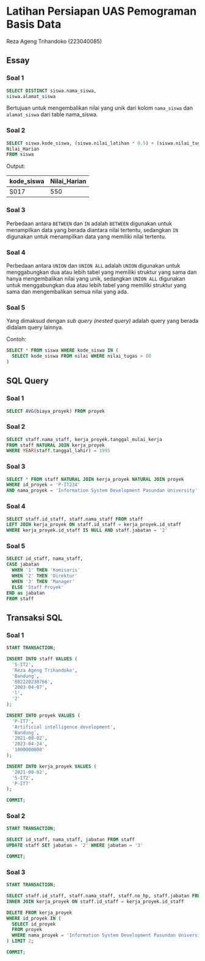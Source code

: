 # Latihan Persiapan UAS Pemograman Basis Data

Reza Ageng Trihandoko (223040085)

## Essay

### Soal 1

```sql
SELECT DISTINCT siswa.nama_siswa,
siswa.alamat_siswa
```

Bertujuan untuk mengembalikan nilai yang unik dari kolom `nama_siswa` dan `alamat_siswa` dari table nama_siswa.

### Soal 2

```sql
SELECT siswa.kode_siswa, (siswa.nilai_latihan * 0.5) + (siswa.nilai_tugas * 0.5) as
Nilai_Harian
FROM siswa
```

Output:

| kode_siswa | Nilai_Harian |
| ---------- | ------------ |
| S017       | 550          |

### Soal 3

Perbedaan antara `BETWEEN` dan `IN` adalah `BETWEEN` digunakan untuk menampilkan data yang berada diantara nilai tertentu, sedangkan `IN` digunakan untuk menampilkan data yang memiliki nilai tertentu.

### Soal 4

Perbedaan antara `UNION` dan `UNION ALL` adalah `UNION` digunakan untuk menggabungkan dua atau lebih tabel yang memiliki struktur yang sama dan hanya mengembalikan nilai yang unik, sedangkan `UNION ALL` digunakan untuk menggabungkan dua atau lebih tabel yang memiliki struktur yang sama dan mengembalikan semua nilai yang ada.

### Soal 5

Yang dimaksud dengan _sub query (nested query)_ adalah query yang berada didalam query lainnya.

Contoh:

```sql
SELECT * FROM siswa WHERE kode_siswa IN (
  SELECT kode_siswa FROM nilai WHERE nilai_tugas > 80
)
```

## SQL Query

### Soal 1

```sql
SELECT AVG(biaya_proyek) FROM proyek
```

### Soal 2

```sql
SELECT staff.nama_staff, kerja_proyek.tanggal_mulai_kerja
FROM staff NATURAL JOIN kerja_proyek
WHERE YEAR(staff.tanggal_lahir) = 1995
```

### Soal 3

```sql
SELECT * FROM staff NATURAL JOIN kerja_proyek NATURAL JOIN proyek
WHERE id_proyek = 'P-IT234'
AND nama_proyek = 'Information System Development Pasundan University'
```

### Soal 4

```sql
SELECT staff.id_staff, staff.nama_staff FROM staff
LEFT JOIN kerja_proyek ON staff.id_staff = kerja_proyek.id_staff
WHERE kerja_proyek.id_staff IS NULL AND staff.jabatan = '2'
```

### Soal 5

```sql
SELECT id_staff, nama_staff,
CASE jabatan
  WHEN '1' THEN 'Komisaris'
  WHEN '2' THEN 'Direktur'
  WHEN '3' THEN 'Manager'
  ELSE 'Staff Proyek'
END as jabatan
FROM staff
```

## Transaksi SQL

### Soal 1

```sql
START TRANSACTION;

INSERT INTO staff VALUES (
  'S-IT2',
  'Reza Ageng Trihandoko',
  'Bandung',
  '082220238766',
  '2003-04-07',
  'l',
  '2'
);

INSERT INTO proyek VALUES (
  'P-IT7',
  'Artificial intelligence development',
  'Bandung',
  '2021-08-02',
  '2023-04-24',
  '1000000000'
);

INSERT INTO kerja_proyek VALUES (
  '2021-08-02',
  'S-IT2',
  'P-IT7'
);

COMMIT;
```

### Soal 2

```sql
START TRANSACTION;

SELECT id_staff, nama_staff, jabatan FROM staff
UPDATE staff SET jabatan = '2' WHERE jabatan = '3'

COMMIT;
```

### Soal 3

```sql
START TRANSACTION;

SELECT staff.id_staff, staff.nama_staff, staff.no_hp, staff.jabatan FROM staff
INNER JOIN kerja_proyek ON staff.id_staff = kerja_proyek.id_staff

DELETE FROM kerja_proyek
WHERE id_proyek IN (
  SELECT id_proyek
  FROM proyek
  WHERE nama_proyek = 'Information System Development Pasundan University'
) LIMIT 2;

COMMIT;
```
